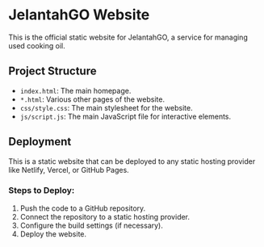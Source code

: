 # JelantahGO Website

This is the official static website for JelantahGO, a service for managing used cooking oil.

## Project Structure

- `index.html`: The main homepage.
- `*.html`: Various other pages of the website.
- `css/style.css`: The main stylesheet for the website.
- `js/script.js`: The main JavaScript file for interactive elements.

## Deployment

This is a static website that can be deployed to any static hosting provider like Netlify, Vercel, or GitHub Pages.

### Steps to Deploy:

1.  Push the code to a GitHub repository.
2.  Connect the repository to a static hosting provider.
3.  Configure the build settings (if necessary).
4.  Deploy the website.

